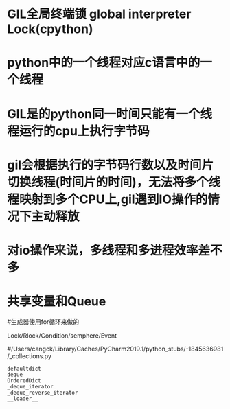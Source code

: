 # GIL全局终端锁 global interpreter Lock(cpython)
# python中的一个线程对应c语言中的一个线程
# GIL是的python同一时间只能有一个线程运行的cpu上执行字节码
# gil会根据执行的字节码行数以及时间片切换线程(时间片的时间)，无法将多个线程映射到多个CPU上,gil遇到IO操作的情况下主动释放

# 对io操作来说，多线程和多进程效率差不多
# 共享变量和Queue

#生成器使用for循环来做的

Lock/Rlock/Condition/semphere/Event

#/Users/cangck/Library/Caches/PyCharm2019.1/python_stubs/-1845636981/_collections.py

    defaultdict
    deque
    OrderedDict
    _deque_iterator
    _deque_reverse_iterator
    __loader__